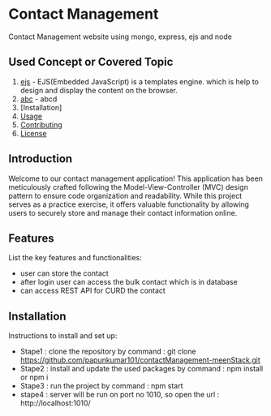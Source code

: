 
# Contact Management

 Contact Management website using  mongo, express, ejs and node

## Used Concept or Covered Topic

1. [ejs](#https://www.npmjs.com/package/ejs) - EJS(Embedded JavaScript) is a templates engine. which is help to design and display the content on the browser.
2. [abc](#https://www.google.com) - abcd
3. [Installation]
4. [Usage](#usage)
5. [Contributing](#contributing)
6. [License](#license)

## Introduction

Welcome to our contact management application! This application has been meticulously crafted following the Model-View-Controller (MVC) design pattern to ensure code organization and readability. While this project serves as a practice exercise, it offers valuable functionality by allowing users to securely store and manage their contact information online.

## Features

List the key features and functionalities:

- user can store the contact
- after login user can access the bulk contact which is in database
- can access REST API for CURD the contact

## Installation

Instructions to install and set up:

- Stape1 : clone the repository by command : git clone https://github.com/papunkumar101/contactManagement-meenStack.git
- Stape2 : install and update the used packages by command : npm install or npm i
- Stape3 : run the project by command : npm start
- stape4 : server will be run on port no 1010, so open the url : http://localhost:1010/
